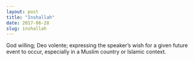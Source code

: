 ```yaml
---
layout: post
title: "Inshallah"
date: 2017-06-28
slug: inshallah
---
```


God willing; Deo volente; expressing the speaker’s wish for a given future event to occur, especially in a Muslim country or Islamic context.

